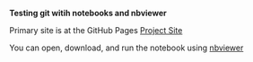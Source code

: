 **Testing git witih notebooks and nbviewer**

Primary site is at the GitHub Pages [Project Site](https://jgendron.github.io/modsim_nbviewer)

You can open, download, and run the notebook using [nbviewer](https://nbviewer.jupyter.org/github/jgendron/modsim_nbtest/blob/master/Transform%20Data%20and%20Load.ipynb)
